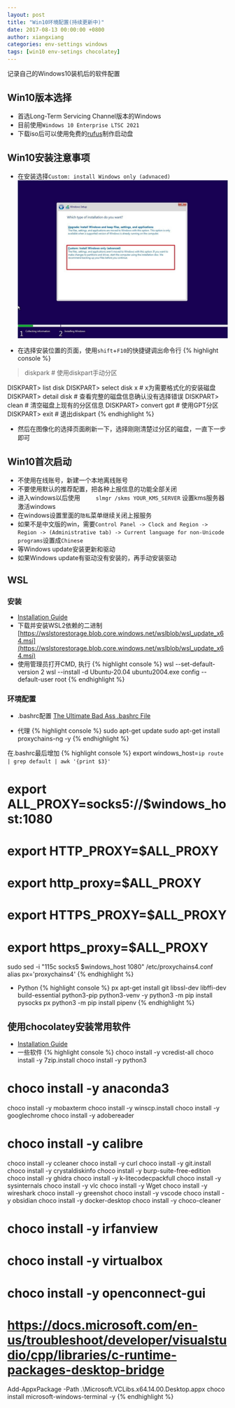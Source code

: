 ```yaml
---
layout: post
title: "Win10环境配置(持续更新中)"
date: 2017-08-13 00:00:00 +0800
author: xiangxiang
categories: env-settings windows
tags: [win10 env-setings chocolatey]
---
```

记录自己的Windows10装机后的软件配置

## Win10版本选择
- 首选Long-Term Servicing Channel版本的Windows
- 目前使用`Windows 10 Enterprise LTSC 2021`
- 下载iso后可以使用免费的[rufus](https://rufus.ie/)制作启动盘

## Win10安装注意事项
- 在安装选择`Custom: install Windows only (advnaced)`
 ![](/img/windows-10-custom-install.jpg)

- 在选择安装位置的页面，使用`shift`+`F10`的快捷键调出命令行
{% highlight console %}
> diskpark              # 使用diskpart手动分区

DISKPART> list disk
DISKPART> select disk x # x为需要格式化的安装磁盘
DISKPART> detail disk   # 查看完整的磁盘信息确认没有选择错误
DISKPART> clean         # 清空磁盘上现有的分区信息
DISKPART> convert gpt   # 使用GPT分区
DISKPART> exit          # 退出diskpart
{% endhighlight %}

- 然后在图像化的选择页面刷新一下，选择刚刚清楚过分区的磁盘，一直下一步即可

## Win10首次启动
- 不使用在线账号，新建一个本地离线账号
- 不要使用默认的推荐配置，把各种上报信息的功能全部关闭
- 进入windows以后使用`	
slmgr /skms YOUR_KMS_SERVER` 设置kms服务器激活windows
- 在windows设置里面的`隐私`菜单继续关闭上报服务
- 如果不是中文版的win，需要`Control Panel -> Clock and Region -> Region -> (Administrative tab) -> Current language for non-Unicode programs`设置成`Chinese`
- 等Windows update安装更新和驱动
- 如果Windows update有驱动没有安装的，再手动安装驱动

## WSL
### 安装
- [Installation Guide](https://docs.microsoft.com/en-us/windows/wsl/install)
- 下载并安装WSL2依赖的二进制[https://wslstorestorage.blob.core.windows.net/wslblob/wsl_update_x64.msi](https://wslstorestorage.blob.core.windows.net/wslblob/wsl_update_x64.msi)
- 使用管理员打开CMD, 执行
{% highlight console %}
wsl --set-default-version 2
wsl --install -d Ubuntu-20.04
ubuntu2004.exe config --default-user root
{% endhighlight %}

### 环境配置
- .bashrc配置
[The Ultimate Bad Ass .bashrc File](https://gist.github.com/zachbrowne/8bc414c9f30192067831fafebd14255c)

- 代理
{% highlight console %}
sudo apt-get update
sudo apt-get install proxychains-ng -y
{% endhighlight %}

在.bashrc最后增加
{% highlight console %}
export windows_host=`ip route | grep default | awk '{print $3}'`
# export ALL_PROXY=socks5://$windows_host:1080
# export HTTP_PROXY=$ALL_PROXY
# export http_proxy=$ALL_PROXY
# export HTTPS_PROXY=$ALL_PROXY
# export https_proxy=$ALL_PROXY
sudo sed -i "115c socks5 $windows_host 1080"  /etc/proxychains4.conf
alias px='proxychains4'
{% endhighlight %}

- Python
{% highlight console %}
px apt-get install git libssl-dev libffi-dev build-essential python3-pip python3-venv -y
python3 -m pip install pysocks
px python3 -m pip install pipenv
{% endhighlight %}


## 使用chocolatey安装常用软件
- [Installation Guide](https://chocolatey.org/install)
- 一些软件
{% highlight console %}
choco install -y vcredist-all
choco install -y 7zip.install
choco install -y python3
# choco install -y anaconda3
choco install -y mobaxterm
choco install -y winscp.install
choco install -y googlechrome
choco install -y adobereader
# choco install -y calibre
choco install -y ccleaner
choco install -y curl
choco install -y git.install
choco install -y crystaldiskinfo
choco install -y burp-suite-free-edition
choco install -y ghidra
choco install -y k-litecodecpackfull
choco install -y sysinternals
choco install -y vlc
choco install -y Wget
choco install -y wireshark
choco install -y greenshot
choco install -y vscode
choco install -y obsidian
choco install -y docker-desktop
choco install -y choco-cleaner
# choco install -y irfanview
# choco install -y virtualbox
# choco install -y openconnect-gui

# https://docs.microsoft.com/en-us/troubleshoot/developer/visualstudio/cpp/libraries/c-runtime-packages-desktop-bridge
Add-AppxPackage -Path .\Microsoft.VCLibs.x64.14.00.Desktop.appx
choco install microsoft-windows-terminal -y
{% endhighlight %}
